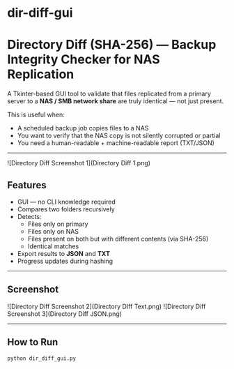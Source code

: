 # dir-diff-gui

# Directory Diff (SHA-256) — Backup Integrity Checker for NAS Replication

A Tkinter-based GUI tool to validate that files replicated from a primary server
to a **NAS / SMB network share** are truly identical — not just present.

This is useful when:
- A scheduled backup job copies files to a NAS
- You want to verify that the NAS copy is not silently corrupted or partial
- You need a human-readable + machine-readable report (TXT/JSON)

---

![Directory Diff Screenshot 1](Directory Diff 1.png)

## Features
- GUI — no CLI knowledge required
- Compares two folders recursively
- Detects:
  - Files only on primary
  - Files only on NAS
  - Files present on both but with different contents (via SHA-256)
  - Identical matches
- Export results to **JSON** and **TXT**
- Progress updates during hashing

---

## Screenshot
![Directory Diff Screenshot 2](Directory DIff Text.png)
![Directory Diff Screenshot 3](Directory Diff JSON.png)

---

## How to Run

```bash
python dir_diff_gui.py
